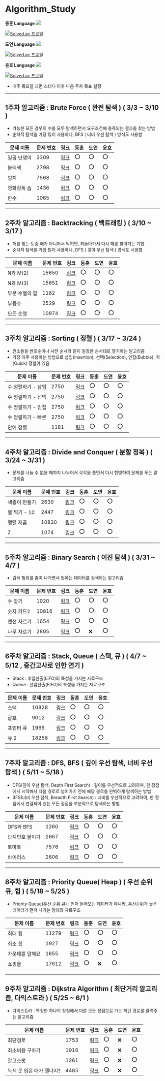 # Algorithm_Study

<!-- :heavy_check_mark: 체크 표시 / :x: 엑스 표시-->

**동훈 
Language <img src="https://img.shields.io/badge/C++-00599C?style=flat&logo=C%2B%2B&logoColor=white" />**

[![Solved.ac 프로필](http://mazassumnida.wtf/api/v2/generate_badge?boj=ldh019)](https://solved.ac/ldh019)

**도연 
Language <img src="https://img.shields.io/badge/Python-3776AB?style=flat&logo=Python&logoColor=white" />**

[![Solved.ac 프로필](http://mazassumnida.wtf/api/v2/generate_badge?boj=catalina6537)](https://solved.ac/catalina6537)

**윤호 
Language <img src="https://img.shields.io/badge/C++-00599C?style=flat&logo=C%2B%2B&logoColor=white" />**

[![Solved.ac 프로필](http://mazassumnida.wtf/api/v2/generate_badge?boj=jk16400)](https://solved.ac/jk16400)

- 매주 목요일 대면 스터디 이후 다음 주차 목표 설정

---

## 1주차 알고리즘 : Brute Force ( 완전 탐색 ) ( 3/3 ~ 3/10 )

- 가능한 모든 경우의 수를 모두 탐색하면서 요구조건에 충족되는 결과를 찾는 방법
- 순차적 탐색을 가장 많이 사용하나, BFS ( 너비 우선 탐색 ) 방식도 사용함

|문제 이름|문제 번호|링크|동훈|도연|윤호|
|--|--|--|--|--|--|
|일곱 난쟁이|2309|[링크](https://www.acmicpc.net/problem/2309)|:o:|:o:|:o:|
|블랙잭|2798|[링크](https://www.acmicpc.net/problem/2798)|:o:|:o:|:o:|
|덩치|7568|[링크](https://www.acmicpc.net/problem/7568)|:o:|:o:|:o:|
|영화감독 숌|1436|[링크](https://www.acmicpc.net/problem/1436)|:o:|:o:|:o:|
|한수|1065|[링크](https://www.acmicpc.net/problem/1065)|:o:|:o:|:o:|

---

## 2주차 알고리즘 : Backtracking ( 백트래킹 ) ( 3/10 ~ 3/17 )

- 해를 찾는 도중 해가 아니어서 막히면, 되돌아가서 다시 해를 찾아가는 기법
- 순차적 탐색을 가장 많이 사용하나, DFS ( 깊이 우선 탐색 ) 방식도 사용함

|문제 이름|문제 번호|링크|동훈|도연|윤호|
|--|--|--|--|--|--|
|N과 M(2)|15650|[링크](https://www.acmicpc.net/problem/15650)|:o:|:o:|:o:|
|N과 M(3)|15651|[링크](https://www.acmicpc.net/problem/15651)|:o:|:o:|:o:|
|부분 수열의 합|1182|[링크](https://www.acmicpc.net/problem/1182)|:o:|:o:|:o:|
|부등호|2529|[링크](https://www.acmicpc.net/problem/2529)|:o:|:o:|:o:|
|모든 순열|10974|[링크](https://www.acmicpc.net/problem/10974)|:o:|:o:|:o:|

---

## 3주차 알고리즘 : Sorting ( 정렬 ) ( 3/17 ~ 3/24 )

- 원소들을 번호순이나 사전 순서와 같이 일정한 순서대로 열거하는 알고리즘
- 가장 자주 사용하는 방법으로 삽입(Insertion), 선택(Selection), 인접(Bubble), 퀵(Quick) 정렬이 있음

|문제 이름|문제 번호|링크|동훈|도연|윤호|
|--|--|--|--|--|--|
|수 정렬하기 - 삽입|2750|[링크](https://www.acmicpc.net/problem/2750)|:o:|:o:|:o:|
|수 정렬하기 - 선택|2750|[링크](https://www.acmicpc.net/problem/2750)|:o:|:o:|:o:|
|수 정렬하기 - 인접|2750|[링크](https://www.acmicpc.net/problem/2750)|:o:|:o:|:o:|
|수 정렬하기 - 빠른|2750|[링크](https://www.acmicpc.net/problem/2750)|:o:|:o:|:o:|
|단어 정렬|1181|[링크](https://www.acmicpc.net/problem/1181)|:o:|:o:|:o:|

---
## 4주차 알고리즘 : Divide and Conquer ( 분할 정복 ) ( 3/24 ~ 3/31 )

- 문제를 나눌 수 없을 때까지 나누어서 각각을 풀면서 다시 합병하여 문제를 푸는 알고리즘

|문제 이름|문제 번호|링크|동훈|도연|윤호|
|--|--|--|--|--|--|
|색종이 만들기|2630|[링크](https://www.acmicpc.net/problem/2630)|:o:|:o:|:o:|
|별 찍기 - 10|2447|[링크](https://www.acmicpc.net/problem/2447)|:o:|:o:|:o:|
|행렬 제곱|10830|[링크](https://www.acmicpc.net/problem/10830)|:o:|:o:|:o:|
|Z|1074|[링크](https://www.acmicpc.net/problem/1074)|:o:|:o:|:o:|

---
## 5주차 알고리즘 : Binary Search ( 이진 탐색 ) ( 3/31 ~ 4/7 )

- 검색 범위를 줄여 나가면서 원하는 데이터를 검색하는 알고리즘

|문제 이름|문제 번호|링크|동훈|도연|윤호|
|--|--|--|--|--|--|
|수 찾기|1920|[링크](https://www.acmicpc.net/problem/1920)|:o:|:o:|:o:|
|숫자 카드2|10816|[링크](https://www.acmicpc.net/problem/10816)|:o:|:o:|:o:|
|랜선 자르기|1654|[링크](https://www.acmicpc.net/problem/1654)|:o:|:o:|:o:|
|나무 자르기|2805|[링크](https://www.acmicpc.net/problem/2805)|:o:|:x:|:o:|

---
## 6주차 알고리즘 : Stack, Queue ( 스택, 큐 ) ( 4/7 ~ 5/12 , 중간고사로 인한 연기 )

- Stack : 후입선출(LIFO)의 특성을 가지는 자료구조
- Queue : 선입선출(FIFO)의 특성을 가지는 자료구조

|문제 이름|문제 번호|링크|동훈|도연|윤호|
|--|--|--|--|--|--|
|스택|10828|[링크](https://www.acmicpc.net/problem/10828)|:o:|:o:|:o:|
|괄호|9012|[링크](https://www.acmicpc.net/problem/9012)|:o:|:o:|:o:|
|프린터 큐|1966|[링크](https://www.acmicpc.net/problem/1966)|:o:|:o:|:o:|
|큐 2|18258|[링크](https://www.acmicpc.net/problem/18258)|:o:|:o:|:o:|

---
## 7주차 알고리즘 : DFS, BFS ( 깊이 우선 탐색, 너비 우선 탐색 ) ( 5/11 ~ 5/18 )

- DFS(깊이 우선 탐색, Depth First Search) : 깊이를 우선적으로 고려하여, 한 정점에서 시작해서 다음 경로로 넘어가기 전에 해당 경로를 완벽하게 탐색하는 방법
- BFS(너비 우선 탐색, Breadth First Search) : 너비를 우선적으로 고려하여, 한 정점에서 연결되어 있는 모든 정점을 부분적으로 탐색하는 방법

|문제 이름|문제 번호|링크|동훈|도연|윤호|
|--|--|--|--|--|--|
|DFS와 BFS|1260|[링크](https://www.acmicpc.net/problem/1260)|:o:|:o:|:o:|
|단지번호 붙이기|2667|[링크](https://www.acmicpc.net/problem/2667)|:o:|:o:|:o:|
|토마토|7576|[링크](https://www.acmicpc.net/problem/7576)|:o:|:o:|:o:|
|바이러스|2606|[링크](https://www.acmicpc.net/problem/2606)|:o:|:o:|:o:|

---
## 8주차 알고리즘 : Priority Queue( Heap ) ( 우선 순위 큐, 힙 ) ( 5/18 ~ 5/25 )

- Priority Queue(우선 순위 큐) : 먼저 들어오는 데이터가 아니라, 우선순위가 높은 데이터가 먼저 나가는 형태의 자료구조

|문제 이름|문제 번호|링크|동훈|도연|윤호|
|--|--|--|--|--|--|
|최대 힙|11279|[링크](https://www.acmicpc.net/problem/11279)|:o:|:o:|:o:|
|최소 힙|1927|[링크](https://www.acmicpc.net/problem/1927)|:o:|:o:|:o:|
|가운데를 말해요|1655|[링크](https://www.acmicpc.net/problem/1655)|:o:|:o:|:o:|
|쇼핑몰|17612|[링크](https://www.acmicpc.net/problem/17612)|:o:|:x:|:o:|

---
## 9주차 알고리즘 : Dijkstra Algorithm ( 최단거리 알고리즘, 다익스트라 ) ( 5/25 ~ 6/1 )

- 다익스트라 : 특정한 하나의 정점에서 다른 모든 정점으로 가는 최단 경로를 알려주는 알고리즘

|문제 이름|문제 번호|링크|동훈|도연|윤호|
|--|--|--|--|--|--|
|최단경로|1753|[링크](https://www.acmicpc.net/problem/1753)|:o:|:x:|:o:|
|최소비용 구하기|1916|[링크](https://www.acmicpc.net/problem/1916)|:o:|:x:|:o:|
|알고스팟|1261|[링크](https://www.acmicpc.net/problem/1261)|:o:|:x:|:o:|
|녹색 옷 입은 애가 젤다지?|4485|[링크](https://www.acmicpc.net/problem/4485)|:o:|:x:|:o:|
